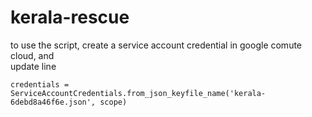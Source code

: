 # kerala-rescue

to use the script, create a service account credential in google comute cloud, and <br>
  update line 
  ```
  credentials = ServiceAccountCredentials.from_json_keyfile_name('kerala-6debd8a46f6e.json', scope)
  ```
